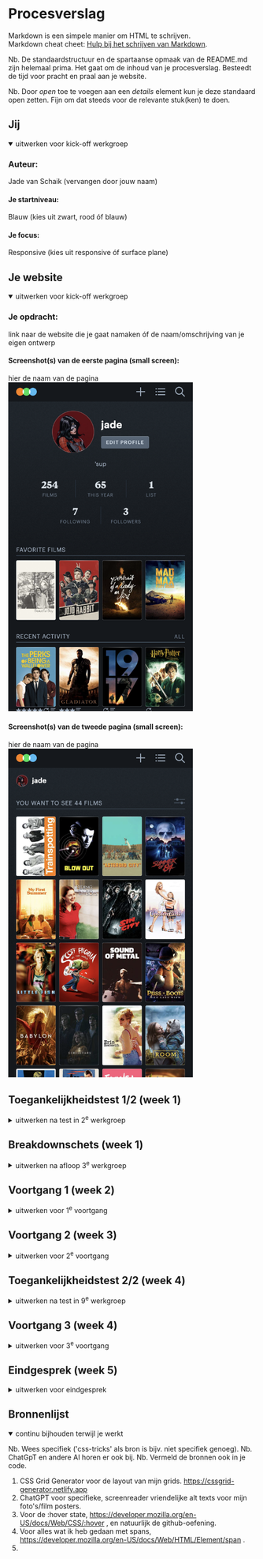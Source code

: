 # Procesverslag
Markdown is een simpele manier om HTML te schrijven.  
Markdown cheat cheet: [Hulp bij het schrijven van Markdown](https://github.com/adam-p/markdown-here/wiki/Markdown-Cheatsheet).

Nb. De standaardstructuur en de spartaanse opmaak van de README.md zijn helemaal prima. Het gaat om de inhoud van je procesverslag. Besteedt de tijd voor pracht en praal aan je website.

Nb. Door *open* toe te voegen aan een *details* element kun je deze standaard open zetten. Fijn om dat steeds voor de relevante stuk(ken) te doen.





## Jij

<details open>
  <summary>uitwerken voor kick-off werkgroep</summary>

  ### Auteur:
  Jade van Schaik (vervangen door jouw naam)

  #### Je startniveau:
  Blauw (kies uit zwart, rood óf blauw)

  #### Je focus:
  Responsive (kies uit responsive óf surface plane)
 
</details>





## Je website

<details open>
  <summary>uitwerken voor kick-off werkgroep</summary>

  ### Je opdracht:
  link naar de website die je gaat namaken óf de naam/omschrijving van je eigen ontwerp

  #### Screenshot(s) van de eerste pagina (small screen): 
  hier de naam van de pagina  
  <img src="readme-images/letterboxd-profile.png" width="375px" alt="letterboxd profile pagina">

  #### Screenshot(s) van de tweede pagina (small screen):
  hier de naam van de pagina  
  <img src="readme-images/letterboxd-wishlist.png" width="375px" alt="letterboxd wishlist pagina">
 
</details>



## Toegankelijkheidstest 1/2 (week 1)

<details>
  <summary>uitwerken na test in 2<sup>e</sup> werkgroep</summary>

  ### Bevindingen
  Lijst met je bevindingen die in de test naar voren kwamen:
  1. Te weinig uitleg bij alt-texten van images en video's.
  2. Onwijs veel classes en id's.
  3. Onwijs veel gebruik van div's en onduidelijke sections.
  4. Onduidelijke verdeling van content maakt het navigeren door de pagina met keyboard moeilijk.

</details>



## Breakdownschets (week 1)

<details>
  <summary>uitwerken na afloop 3<sup>e</sup> werkgroep</summary>

  ### de hele pagina: 
  <img src="readme-images/dummy-plaatje.jpg" width="375px" alt="breakdown van de hele pagina">

  ### dynamisch deel (bijv menu): 
  <img src="readme-images/dummy-plaatje.jpg" width="375px" alt="breakdown van een dynamisch deel">

  ### wellicht nog een dynamisch deel (bijv filter): 
  <img src="readme-images/dummy-plaatje.jpg" width="375px" alt="breakdown van nog een dynamisch deel">

</details>





## Voortgang 1 (week 2)

<details>
  <summary>uitwerken voor 1<sup>e</sup> voortgang</summary>

  ### Stand van zaken
  <img width="1509" alt="Screenshot 2023-09-14 at 09 04 56" src="https://github.com/Goefiy/FED-up/assets/143953946/add69558-fb6f-4c27-905d-6ad0b8da8d09">
  
  Begon deze opdracht met het invoegen van al mijn HTML, zodat ik al mijn content al in de website heb staan en later de CSS kan toepassen.
  Ik ben ook begonnen met de header. Ik wou zo snel mogelijk een idee krijgen van de site, de styling en de content. Ook ben ik begonnen met de eerste section, de profiel-foto, button, titel, en biografie.


  ### Agenda voor meeting
  samen met je groepje opstellen

!! Gesprekjes werden uiteindelijk individueel niet in groepsverband.

  | Ik             | student 2          | student 3    | student 4        |
  | ---            | ---                | ---          | ---              |
  | Hulp met  grid | en dit             | en ik dit    | en dan ik dat    |
  |                | dit als er tijd is | nog een punt | dit wil ik zeker |
  |                | ...                | ...          | ...              |


  ### Verslag van meeting
  hier na afloop snel de uitkomsten van de meeting vastleggen

  - Grid gebruiken voor de bovenkant van de pagina.
  - Bij de UL onder de bovenkanste section, met de cijfers en letters in dezelfde li, gebruik maken van SPANs.

</details>



## Voortgang 2 (week 3)

<details>
  <summary>uitwerken voor 2<sup>e</sup> voortgang</summary>

  ### Stand van zaken
  Eerste section en de UL eronder gingen goed en heb deze goed kunnen uitwerken. Nu was de opdracht om de rest van de content blokken uit te werken.
  
  <img width="528" alt="Screenshot 2023-09-30 at 15 56 11" src="https://github.com/Goefiy/FED-up/assets/143953946/fd0c7a02-b10f-4739-9e33-b436002e35aa">
  
De eerste ging best oke, kon de witte lijn maken door middel van een border-bottom en een klein beetje extra padding. Ook ben ik actief bezig geweest met het oefenen met de :root element. Ik had nog niet eerder gehoord van de root element, maar het leek een beetje op de vars bij JavaScript dus uiteindelijk lukte dat goed. Heb meteen een lijst kunnen toevoegen met vars verdeeld over de gehele pagina.


  ### Agenda voor meeting
  samen met je groepje opstellen

!! Ik had niet veel vragen voor de student-assistenten omdat ik niet tegen problemen aanliep. Ik had ze alleen laten zien dat mijn grid van vorige week en de flex op de ul goed gelukt was.

  | student 1      | student 2          | student 3    | student 4        |
  | ---            | ---                | ---          | ---              |
  | dit bespreken  | en dit             | en ik dit    | en dan ik dat    |
  | en dat ook nog | dit als er tijd is | nog een punt | dit wil ik zeker |
  | ...            | ...                | ...          | ...              |


  ### Verslag van meeting
  hier na afloop snel de uitkomsten van de meeting vastleggen

  - punt 1
  - punt 2
  - nog een punt
- ...

</details>





## Toegankelijkheidstest 2/2 (week 4)

<details>
  <summary>uitwerken na test in 9<sup>e</sup> werkgroep</summary>

  ### Bevindingen
  Lijst met je bevindingen die in de test naar voren kwamen (geef ook aan wat er verbeterd is):

- Ik heb veel nadruk gelegd op het toevoegen van duidelijke, informatieve en ook vermakelijke alt texts. Ik merkte dat de screen-reader bij de original website hier niet veel voor deed namelijk. Deze zijn goed te lezen door de screen-reader en geven meer uitleg bij een film-poster dan alleen de titel van de film.
- Ook heb ik een duidelijkere HTML-structuur opgesteld dan die in de originele, ik gebruik geen onnodige div's, spans of id.
- Wel heb ik gemerkt dat bij bijvoorbeeld mijn css het niet altijd makkelijk is om te zien welk element waar behandeld word aangezien ik veel first-of-types en nth-of-type gebruik. Ik heb dit kunnen verduidelijken door id's toe te voegen aan de body van mijn HTML pagina's. 


</details>





## Voortgang 3 (week 4)

<details>
  <summary>uitwerken voor 3<sup>e</sup> voortgang</summary>

  ### Stand van zaken
  Ik begon vandaag aan de 2 pagina van mijn website. Deze 2e pagina heeft andere contentblokken maar is in mijn mening een stuk makkelijker dus dat was fijn. 
  
<img width="582" alt="Screenshot 2023-09-27 at 11 22 15" src="https://github.com/Goefiy/FED-up/assets/143953946/37a12184-26e2-4926-b7a8-adc531f5947f">

Ik begon met de buttons vrij onderaan de pagina, en ben toen de film-poster-gallerij gaan maken die op de watchlist pagina staan. Deze heb ik gemaakt met flex-box.

<img width="528" alt="Screenshot 2023-09-30 at 16 04 34" src="https://github.com/Goefiy/FED-up/assets/143953946/13fb042b-aa9a-44cc-ac13-2615f9e07ab1">

Ook had ik een paar elementen die overeen kwamen met elementen in de index.html pagina dus ik kon sommige styling onderdelen bij elkaar plaatsen.
De pagina had ik vrij snel al af, dit vond ik fijn. Ook ben ik aan de gang geweest met de laatste contentblokken op de index.html, oftewel de profile page. En heb nog wat general styling aangepast en verbeterd, en wat root elementen toegevoegd. 

<img width="528" alt="Screenshot 2023-09-30 at 16 08 01" src="https://github.com/Goefiy/FED-up/assets/143953946/e69708b1-6b45-4782-91ad-ef8aca149316">

^ Zo ziet nu de profiel pagina er uit, heb de "Artikelen" toegevoegd, moet alleen hiervan de titel en link nog doen, deze styling heb ik vaker gedaan dus dat moet wel goed komen. Het enige waar ik echt nog tegen aan ga lopen is het responsive maken. Ik heb in mijn hoofd het gevoel alsof ik hier niet genoeg tijd voor ga hebben, ik ga kijken hoe ver ik ga komen. Ik wil sowieso kijken of ik de 2e nav bar kan toevoegen bij de desktop pagina, deze is namelijk wel in de originele site, en verdwijnt dus als je op telefoon zit, maar verschijnt als je het scherm vergroot. 


  ### Agenda voor meeting
  samen met je groepje opstellen

!! Ik had niet veel vragen voor de student-assistenten omdat ik niet tegen problemen aanliep. De hulp die ik nodig had kreeg ik van Lua, thanks lu :) 

  | student 1      | student 2          | student 3    | student 4        |
  | ---            | ---                | ---          | ---              |
  | dit bespreken  | en dit             | en ik dit    | en dan ik dat    |
  | en dat ook nog | dit als er tijd is | nog een punt | dit wil ik zeker |
  | ...            | ...                | ...          | ...              |


  ### Verslag van meeting
  hier na afloop snel de uitkomsten van de meeting vastleggen

</details>





## Eindgesprek (week 5)

<details>
  <summary>uitwerken voor eindgesprek</summary>

  ### Je uitkomst - karakteristiek screenshots:
  <img src="readme-images/dummy-plaatje.jpg" width="375px" alt="uitomst opdracht 1">


  ### Dit ging goed/Heb ik geleerd: 
  Korte omschrijving met plaatjes

  <img src="readme-images/dummy-plaatje.jpg" width="375px" alt="top">


  ### Dit was lastig/Is niet gelukt:
  Korte omschrijving met plaatjes

  <img src="readme-images/dummy-plaatje.jpg" width="375px" alt="bummer">
</details>




## Bronnenlijst

<details open>
  <summary>continu bijhouden terwijl je werkt</summary>

  Nb. Wees specifiek ('css-tricks' als bron is bijv. niet specifiek genoeg). 
  Nb. ChatGpT en andere AI horen er ook bij.
  Nb. Vermeld de bronnen ook in je code.

  1. CSS Grid Generator voor de layout van mijn grids. https://cssgrid-generator.netlify.app
  2. ChatGPT voor specifieke, screenreader vriendelijke alt texts voor mijn foto's/film posters.
  3. Voor de :hover state, https://developer.mozilla.org/en-US/docs/Web/CSS/:hover , en natuurlijk de github-oefening.
  4. Voor alles wat ik heb gedaan met spans, https://developer.mozilla.org/en-US/docs/Web/HTML/Element/span .
  5. 

</details>
